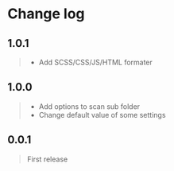 # Change log

## 1.0.1
> - Add SCSS/CSS/JS/HTML formater

## 1.0.0
> - Add options to scan sub folder
> - Change default value of some settings

## 0.0.1
> First release
